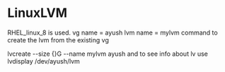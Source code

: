 # LinuxLVM
RHEL_linux_8 is used.
vg name  = ayush
lvm name  = mylvm
command to create the lvm from the existing vg

lvcreate --size {}G --name mylvm ayush
and to see info about lv use
lvdisplay /dev/ayush/lvm
